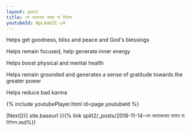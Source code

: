 ```yaml
---
layout: post
title: ওম ভ্যাকথায় নামায গা টাইমস
youtubeId: WpL4aGZC-c4
---
```

 
 
Helps get goodness, bliss and peace and God's blessings
 
Helps remain focused, help generate inner energy 
 
Helps boost physical and mental health 
 
Helps remain grounded and generates a sense of gratitude towards the greater power 
 
Helps reduce bad karma
 
 
 
 


{% include youtubePlayer.html id=page.youtubeId %}
 
[Next]({{ site.baseurl }}{% link  split2/_posts/2018-11-14-ওম অভ্যাকথায় নামায গা টাইমস.md%})
 
